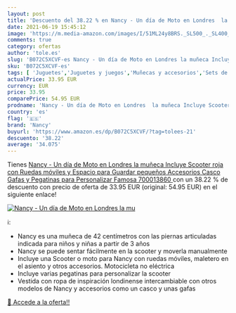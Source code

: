 ```yaml
---
layout: post
title: 'Descuento del 38.22 % en Nancy - Un día de Moto en Londres  la mu'
date: 2021-06-19 15:45:12
image: 'https://m.media-amazon.com/images/I/51ML24y8BRS._SL500_._SL400_.jpg'
comments: true
category: ofertas
author: 'tole.es'
slug: 'B072C5XCVF-es Nancy - Un día de Moto en Londres la muñeca Incluye...'
sku: 'B072C5XCVF-es'
tags: [ 'Juguetes','Juguetes y juegos','Muñecas y accesorios','Sets de accesorios','famosa','nancy', ]
actualPrice: 33.95 EUR
currency: EUR
price: 33.95
comparePrice: 54.95 EUR
prodname: 'Nancy - Un día de Moto en Londres  la muñeca Incluye Scooter roja con Ruedas móviles y Espacio para Guardar pequeños Accesorios  Casco  Gafas y Pegatinas para Personalizar  Famosa  700013860 '
country: 'es'
flag: '🇪🇸'
brand: 'Nancy'
buyurl: 'https://www.amazon.es/dp/B072C5XCVF/?tag=tolees-21'
descuento: '38.22'
average: '34.075'
---
```


Tienes [Nancy - Un día de Moto en Londres  la muñeca Incluye Scooter roja con Ruedas móviles y Espacio para Guardar pequeños Accesorios  Casco  Gafas y Pegatinas para Personalizar  Famosa  700013860 ](https://www.amazon.es/dp/B072C5XCVF/?tag=tolees-21) con un 38.22 % de descuento con precio de oferta de 33.95 EUR (original: 54.95 EUR) en el siguiente enlace!

[![Nancy - Un día de Moto en Londres  la mu](https://m.media-amazon.com/images/I/51ML24y8BRS._SL500_._SL400_.jpg)](https://www.amazon.es/dp/B072C5XCVF/?tag=tolees-21)

ℹ️:

- Nancy es una muñeca de 42 centímetros con las piernas articuladas indicada para niños y niñas a partir de 3 años
- Nancy se puede sentar fácilmente en la scooter y moverla manualmente
- Incluye una Scooter o moto para Nancy con ruedas móviles, maletero en el asiento y otros accesorios. Motocicleta no eléctrica
- Incluye varias pegatinas para personalizar la scooter
- Vestida con ropa de inspiración londinense intercambiable con otros modelos de Nancy y accesorios como un casco y unas gafas

[🛒 Accede a la oferta!!](https://www.amazon.es/dp/B072C5XCVF/?tag=tolees-21)
